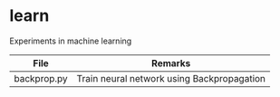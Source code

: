 # learn
Experiments in machine learning

| File  | Remarks |
|-------------|--------------------------------------------|
| backprop.py | Train neural network using Backpropagation |

